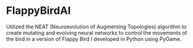 # FlappyBirdAI
Utilized the NEAT (Neuroevolution of Augmenting Topologies) algorithm to create mutating and evolving neural networks to control the movements of the bird in a version of Flappy Bird I developed in Python using PyGame.
